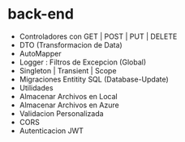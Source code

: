 # back-end
- Controladores con GET | POST | PUT | DELETE
- DTO (Transformacion de Data)
- AutoMapper
- Logger : Filtros de Excepcion (Global)
- Singleton | Transient | Scope
- Migraciones Entitity SQL (Database-Update)
- Utilidades
- Almacenar Archivos en Local
- Almacenar Archivos en Azure
- Validacion Personalizada
- CORS
- Autenticacion JWT
